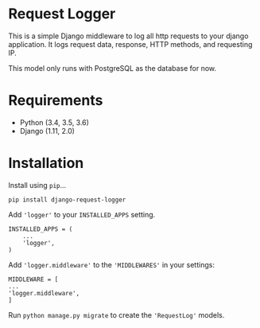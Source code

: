 Request Logger
=====

This is a simple Django middleware to log all http requests to your django application. It logs
request data, response, HTTP methods, and requesting IP.

This model only runs with PostgreSQL as the database for now.

# Requirements

* Python (3.4, 3.5, 3.6)
* Django (1.11, 2.0)

# Installation

Install using `pip`...

    pip install django-request-logger

Add `'logger'` to your `INSTALLED_APPS` setting.

    INSTALLED_APPS = (
        ...
        'logger',
    )

Add `'logger.middleware'` to the `'MIDDLEWARES'` in your settings:

    MIDDLEWARE = [
    ...
    'logger.middleware',
    ]

Run `python manage.py migrate` to create the `'RequestLog'` models.
